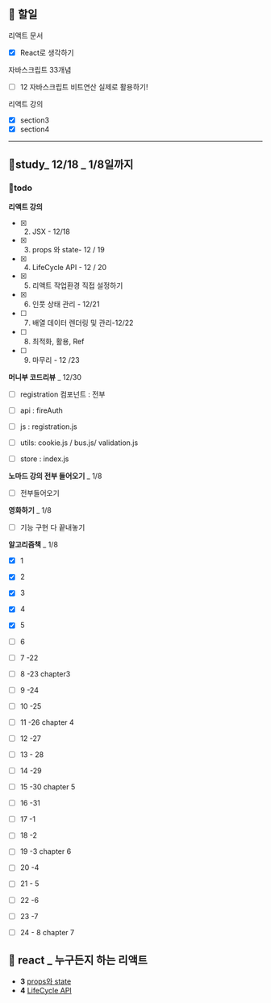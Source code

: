 ## 📄 할일
리액트 문서
- [x] React로 생각하기

자바스크립트 33개념
- [ ] 12  자바스크립트 비트연산 실제로 활용하기!

리액트 강의
- [x]  section3
- [x]  section4

---

## 👥study_ 12/18 _ 1/8일까지
### 💪todo
**리액트 강의**
- [x] 2. JSX - 12/18
- [x] 3. props 와 state- 12 / 19
- [x] 4. LifeCycle API - 12 / 20
- [x] 5. 리액트 작업환경 직접 설정하기 
- [x] 6. 인풋 상태 관리 - 12/21
- [ ] 7. 배열 데이터 렌더링 및 관리-12/22
- [ ] 8. 최적화, 활용, Ref
- [ ] 9. 마무리 - 12 /23

**머니부 코드리뷰**  _ 12/30
- [ ] registration 컴포넌트 : 전부
- [ ] api : fireAuth
- [ ] js : registration.js
- [ ] utils: cookie.js / bus.js/ validation.js
- [ ] store : index.js


**노마드 강의 전부 들어오기**  _ 1/8
- [ ] 전부들어오기

**영화하기** _ 1/8
- [ ] 기능 구현 다 끝내놓기

**알고리즘책** _ 1/8
- [x] 1
- [x] 2
- [x] 3
- [x] 4
- [x] 5
- [ ] 6
- [ ] 7 -22
- [ ] 8 -23 chapter3
- [ ] 9 -24
- [ ] 10 -25
- [ ] 11 -26 chapter 4
- [ ] 12 -27
- [ ] 13 - 28
- [ ] 14 -29
- [ ] 15 -30 chapter 5
- [ ] 16 -31
- [ ] 17 -1
- [ ] 18 -2
- [ ] 19 -3 chapter 6
- [ ] 20 -4
- [ ] 21 - 5
- [ ] 22 -6
- [ ] 23 -7
- [ ] 24 - 8 chapter 7


## 💫 react _ 누구든지 하는 리액트
- **3**  [props와 state](https://codesandbox.io/s/3propswa-state-u93qi?file=/src/App.js)
- **4** [LifeCycle API](https://github.com/gay0ung/react_note/tree/main/%EB%88%84%EA%B5%AC%EB%93%A0%EC%A7%80%20%ED%95%98%EB%8A%94%20%EB%A6%AC%EC%95%A1%ED%8A%B8/#4%20LifeCycle%20API/src)

